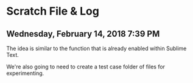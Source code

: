 # Scratch File & Log

## Wednesday, February 14, 2018 7:39 PM

The idea is similar to the function that is already enabled within Sublime Text.

We're also going to need to create a test case folder of files for experimenting.


